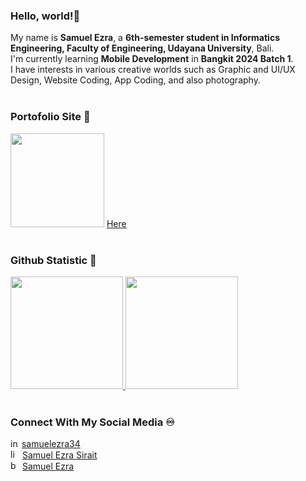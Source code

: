 ### Hello, world!👋
My name is **Samuel Ezra**, a **6th-semester student in Informatics Engineering, Faculty of Engineering, Udayana University**, Bali. <br>
I'm currently learning **Mobile Development** in **Bangkit 2024 Batch 1**. <br>
I have interests in various creative worlds such as Graphic and UI/UX Design, Website Coding, App Coding, and also photography.<br><br>



### Portofolio Site 📂
<img src='https://github.com/samuelezranas/samuelezranas/assets/92965914/d206391b-659d-46aa-8534-b00c176c2d16' width='150em' /> [Here](https://samuelezranas.github.io/)
<br><br>



### Github Statistic 🎯
<a href="https://github.com/samuelezranas">
  <img height="180em" src="https://github-readme-stats-eight-theta.vercel.app/api?username=samuelezranas&show_icons=true&theme=radical&include_all_commits=true&count_private=true"/>
  <img height="180em" src="https://github-readme-stats-eight-theta.vercel.app/api/top-langs/?username=samuelezranas&layout=compact&langs_count=5&theme=radical"/>
</a>
<br><br>



### Connect With My Social Media ♾️
<a href="https://www.instagram.com/samuelezra34/"><img src="https://github.com/samuelezranas/samuelezranas/assets/92965914/e0173dd0-a205-4841-b96a-5351383a423c" alt="instagram-icon-20-20" style="width:14px;height:14px;"></a> [samuelezra34](https://www.instagram.com/samuelezra34/) <br>
<a href="https://www.linkedin.com/in/samuel-ezra-sirait/"><img src="https://github.com/samuelezranas/samuelezranas/assets/92965914/74546f09-9189-431e-b69c-6ea7ec379ad8" alt="linkedin-icon-20-20" style="width:15px;height:15px;"></a> [Samuel Ezra Sirait](https://www.linkedin.com/in/samuel-ezra-sirait/) <br>
<a href="https://www.behance.net/samuelezranas"><img src="https://github.com/samuelezranas/samuelezranas/assets/92965914/504d4030-194e-4d8b-8f14-51203e09f744" alt="behance-icon-20-20" style="width:15px;height:15px;"></a> [Samuel Ezra](https://www.behance.net/samuelezranas)




<!--
**samuelezranas/samuelezranas** is a ✨ _special_ ✨ repository because its `README.md` (this file) appears on your GitHub profile.

Here are some ideas to get you started:

- 🔭 I’m currently working on ...
- 🌱 I’m currently learning ...
- 👯 I’m looking to collaborate on ...
- 🤔 I’m looking for help with ...
- 💬 Ask me about ...
- 📫 How to reach me: ...
- 😄 Pronouns: ...
- ⚡ Fun fact: ...
-->
